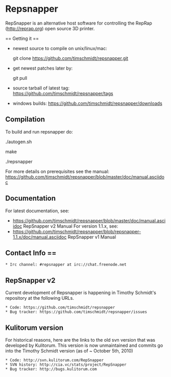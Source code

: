 # Repsnapper

RepSnapper is an alternative host software for controlling the RepRap (http://reprap.org) open source 3D printer.

== Getting it ==

   * newest source to compile on unix/linux/mac:

     git clone https://github.com/timschmidt/repsnapper.git

   * get newest patches later by:

     git pull

   * source tarball of latest tag: https://github.com/timschmidt/repsnapper/tags

   * windows builds: https://github.com/timschmidt/repsnapper/downloads


## Compilation

To build and run repsnapper do:

   ./autogen.sh

   make

   ./repsnapper

For more details on prerequisites see the manual: https://github.com/timschmidt/repsnapper/blob/master/doc/manual.asciidoc

## Documentation

For latest documentation, see:
* https://github.com/timschmidt/repsnapper/blob/master/doc/manual.asciidoc RepSnapper v2 Manual
For version 1.1.x, see:
* https://github.com/timschmidt/repsnapper/blob/repsnapper-1.1.x/doc/manual.asciidoc RepSnapper v1 Manual

## Contact Info ==

    * Irc channel: #repsnapper at irc://chat.freenode.net

## RepSnapper v2

Current development of Repsnapper is happening in Timothy Schmidt's repository at the following URLs.

    * Code: https://github.com/timschmidt/repsnapper
    * Bug tracker: https://github.com/timschmidt/repsnapper/issues

## Kulitorum version

For historical reasons, here are the links to the old svn version that was developed by Kulitorum. This version is now unmaintained and commits go into the Timothy Schmidt version (as of ~ October 5th, 2010)

    * Code: http://svn.kulitorum.com/RepSnapper
    * SVN history: http://cia.vc/stats/project/RepSnapper
    * Bug tracker: http://bugs.kulitorum.com
